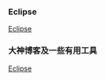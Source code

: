 ### Eclipse
[Eclipse](https://github.com/ningbaoqi/Tools/blob/master/README-eclipse.md)
### 大神博客及一些有用工具
[Eclipse](https://github.com/ningbaoqi/Tools/blob/master/README-useful.md)
